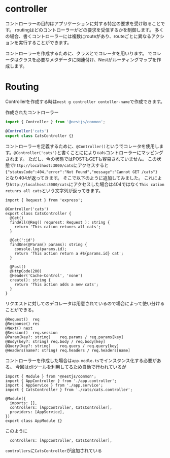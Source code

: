 # controller 
コントローラーの目的はアプリケーションに対する特定の要求を受け取ることです。
routingはどのコントローラーがどの要求を受信するかを制御します。
多くの場合、書くコントローラーには複数にrouteがあり、routeごとに異なるアクションを実行することができます。

コントローラーを作成するために、クラスとでコレータを用いります。
でコレータはクラスを必要なメタデータに関連付け、Nestがルーティングマップを作成します。

# Routing
Controllerを作成する時は`nest g controller contoller-name`で作成できます。

作成されたコントローラー
``` cat.controller.ts
import { Controller } from '@nestjs/common';

@Controller('cats')
export class CatsController {}
```

コントローラーを定義するために、`@Controller()`というでコレータを使用します。`@Controller('cats')`と書くことにによりcatsコントローラーにマッピングされます。
ただし、今の状態ではPOSTもGETも容易されていません。
この状態で`http://localhost:3000/cats`にアクセスすると`{"statusCode":404,"error":"Not Found","message":"Cannot GET /cats"}`　となり404が返ってきます。
そこで以下のように追加してみました。
これにより`http://localhost:3000/cats`にアクセスした場合は404ではなく`This cation retunrs all cats`という文字列が返ってきます。

```
import { Request } from 'express';

@Controller('cats')
export class CatsController {
  @Get()
  findAll(@Req() requrest: Request ): string {
    return 'This cation retunrs all cats';
  }

  @Get(':id')
  findOne(@Param() params): string {
    console.log(params.id);
    return 'This action return a #${params.id} cat';
  }

  @Post()
  @HttpCode(200)
  @Header('Cache-Control', 'none')
  create(): string {
    return 'This action adds a new cats';
  }
}

```
リクエストに対してのデコレータは用意されているので場合によって使い分けることができる。
```
@Request()	req
@Response()	res
@Next()	next
@Session()	req.session
@Param(key?: string)	req.params / req.params[key]
@Body(key?: string)	req.body / req.body[key]
@Query(key?: string)	req.query / req.query[key]
@Headers(name?: string)	req.headers / req.headers[name]
```

コントローラーを作成した場合は`app.modle.ts`でインスタンス化する必要がある。
今回はcliツールを利用してるため自動で行われているが
```
import { Module } from '@nestjs/common';
import { AppController } from './app.controller';
import { AppService } from './app.service';
import { CatsController } from './cats/cats.controller';

@Module({
  imports: [],
  controllers: [AppController, CatsController],
  providers: [AppService],
})
export class AppModule {}

```

このように
```
  controllers: [AppController, CatsController],
```
`controllers`に`CatsController`が追加されている